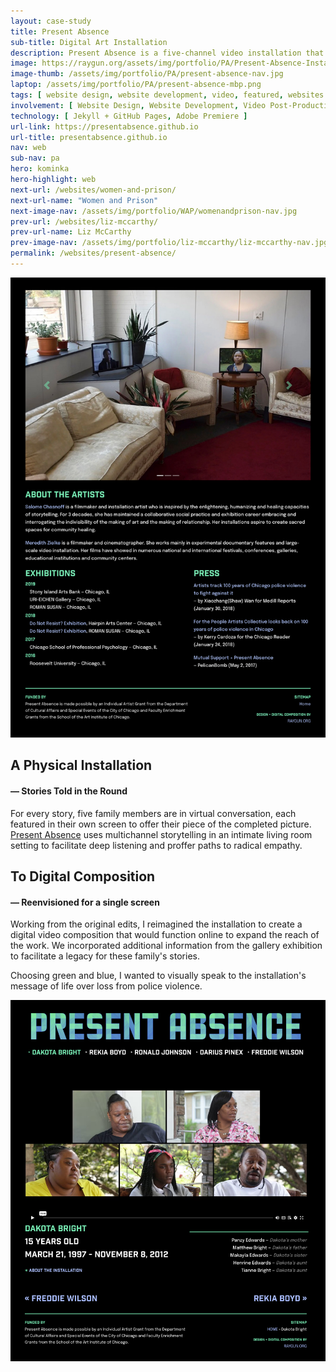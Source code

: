 ```yaml
---
layout: case-study
title: Present Absence
sub-title: Digital Art Installation
description: Present Absence is a five-channel video installation that individualizes and personalizes the lives of 5 people killed by Chicago Police. These stories, generated from long-form interviews with family members, invite viewers to experience those murdered not as closed cases or dry statistics, as sensational media stories or police cover-up tales – but as unique human beings who made life-changing contributions to others, who are loved and mourned.
image: https://raygun.org/assets/img/portfolio/PA/Present-Absence-Installation.png
image-thumb: /assets/img/portfolio/PA/present-absence-nav.jpg
laptop: /assets/img/portfolio/PA/present-absence-mbp.png
tags: [ website design, website development, video, featured, websites ]
involvement: [ Website Design, Website Development, Video Post-Production ]
technology: [ Jekyll + GitHub Pages, Adobe Premiere ]
url-link: https://presentabsence.github.io
url-title: presentabsence.github.io
nav: web
sub-nav: pa
hero: kominka
hero-highlight: web
next-url: /websites/women-and-prison/
next-url-name: "Women and Prison"
next-image-nav: /assets/img/portfolio/WAP/womenandprison-nav.jpg
prev-url: /websites/liz-mccarthy/
prev-url-name: Liz McCarthy
prev-image-nav: /assets/img/portfolio/liz-mccarthy/liz-mccarthy-nav.jpg
permalink: /websites/present-absence/
---
```

<div class="container-fluid pa bg-white">
    <div class="container">
        <div class="row align-items-center" id="trigger-1">
            <div class="col-lg-6 col-md-12 pt-5">  
                <a href="/assets/img/portfolio/PA/Present-Absence-Installation.png" class="glightboxGallery"><img src="/assets/img/portfolio/PA/Present-Absence-Installation.png" class="img-fluid cursor-zoom" data-aos="fade-up" data-aos-anchor="#trigger-1" data-aos-anchor-placement="top-bottom" data-aos-once="true"></a>
            </div>
            <div class="col-lg-6 col-md-12 mt-5 ps-4" data-aos="fade-up" data-aos-anchor="#trigger-1" data-aos-anchor-placement="top-bottom" data-aos-once="true">
                <h2 class="pa">A Physical Installation</h2>
                <h4 class="pa mb-4">&mdash; Stories Told in the Round</h4>
                <p>For every story, five family members are in virtual conversation, each featured in their own screen to offer their piece of the completed picture. <a href="https://presentabsence.github.io" target="_blank">Present Absence</a> uses multichannel storytelling in an intimate living room setting to facilitate deep listening and proffer paths to radical empathy.</p>
            </div>
        </div>
        <div class="row align-items-center py-5" id="trigger-2">
            <div class="col-lg-6 col-md-12 pe-4" data-aos="fade-up" data-aos-anchor="#trigger-2" data-aos-anchor-placement="center-bottom" data-aos-once="true">  
                <h2 class="pa">To Digital Composition</h2>
                <h4 class="pa mb-4">&mdash; Reenvisioned for a single screen</h4>
                <p>Working from the original edits, I reimagined the installation to create a digital video composition that would function online to expand the reach of the work. We incorporated additional information from the gallery exhibition to facilitate a legacy for these family's stories.</p>
                <p>Choosing green and blue, I wanted to visually speak to the installation's message of life over loss from police violence.</p>
            </div>    
            <div class="col-lg-6 col-md-12" data-aos="fade-up" data-aos-anchor="#trigger-2" data-aos-anchor-placement="center-bottom" data-aos-once="true">
                 <a href="/assets/img/portfolio/PA/Present-Absence-Composition.png" class="glightboxGallery"><img src="/assets/img/portfolio/PA/Present-Absence-Composition.png" class="img-fluid cursor-zoom"></a>
            </div>
        </div>
    </div>
</div>